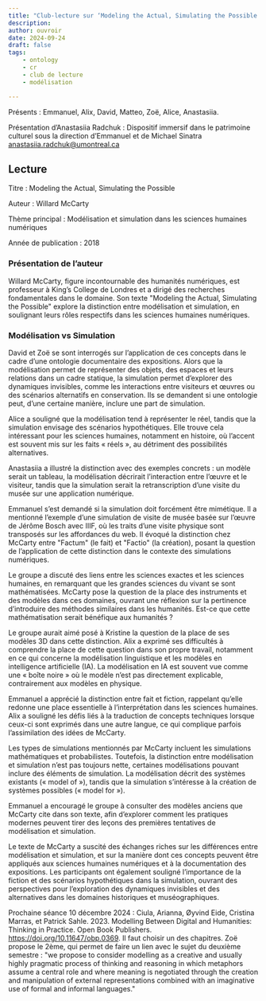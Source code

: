 ```yaml
---
title: "Club-lecture sur ‘Modeling the Actual, Simulating the Possible’ de Willard McCarthy"
description: 
author: ouvroir
date: 2024-09-24
draft: false
tags:
    - ontology
    - cr
    - club de lecture
    - modélisation

---
```


Présents : Emmanuel, Alix, David, Matteo, Zoë, Alice, Anastasiia. 

Présentation d’Anastasiia Radchuk : Dispositif immersif dans le patrimoine culturel sous la direction d’Emmanuel et de Michael Sinatra
anastasiia.radchuk@umontreal.ca

## Lecture 

Titre : Modeling the Actual, Simulating the Possible

Auteur : Willard McCarty  

Thème principal : Modélisation et simulation dans les sciences humaines numériques  

Année de publication : 2018

### Présentation de l’auteur
Willard McCarty, figure incontournable des humanités numériques, est professeur à King’s College de Londres et a dirigé des recherches fondamentales dans le domaine. Son texte "Modeling the Actual, Simulating the Possible" explore la distinction entre modélisation et simulation, en soulignant leurs rôles respectifs dans les sciences humaines numériques.

###  Modélisation vs Simulation 
David et Zoë se sont interrogés sur l’application de ces concepts dans le cadre d’une ontologie documentaire des expositions. Alors que la modélisation permet de représenter des objets, des espaces et leurs relations dans un cadre statique, la simulation permet d’explorer des dynamiques invisibles, comme les interactions entre visiteurs et œuvres ou des scénarios alternatifs en conservation. Ils se demandent si une ontologie peut, d’une certaine manière, inclure une part de simulation.

Alice a souligné que la modélisation tend à représenter le réel, tandis que la simulation envisage des scénarios hypothétiques. Elle trouve cela intéressant pour les sciences humaines, notamment en histoire, où l’accent est souvent mis sur les faits « réels », au détriment des possibilités alternatives.

Anastasiia a illustré la distinction avec des exemples concrets : un modèle serait un tableau, la modélisation décrirait l’interaction entre l’œuvre et le visiteur, tandis que la simulation serait la retranscription d’une visite du musée sur une application numérique.

Emmanuel s’est demandé si la simulation doit forcément être mimétique. Il a mentionné l’exemple d’une simulation de visite de musée basée sur l’œuvre de Jérôme Bosch avec IIIF, où les traits d’une visite physique sont transposés sur les affordances du web. Il évoqué la distinction chez McCarty entre "Factum" (le fait) et "Factio" (la création), posant la question de l’application de cette distinction dans le contexte des simulations numériques.

Le groupe a discuté des liens entre les sciences exactes et les sciences humaines, en remarquant que les grandes sciences du vivant se sont mathématisées. McCarty pose la question de la place des instruments et des modèles dans ces domaines, ouvrant une réflexion sur la pertinence d’introduire des méthodes similaires dans les humanités. Est-ce que cette mathématisation serait bénéfique aux humanités ?

Le groupe aurait aimé posé à Kristine la question de la place de ses modèles 3D dans cette distinction. Alix a exprimé ses difficultés à comprendre la place de cette question dans son propre travail, notamment en ce qui concerne la modélisation linguistique et les modèles en intelligence artificielle (IA). La modélisation en IA est souvent vue comme une « boîte noire » où le modèle n’est pas directement explicable, contrairement aux modèles en physique.

Emmanuel a apprécié la distinction entre fait et fiction, rappelant qu’elle redonne une place essentielle à l’interprétation dans les sciences humaines. Alix a souligné les défis liés à la traduction de concepts techniques lorsque ceux-ci sont exprimés dans une autre langue, ce qui complique parfois l’assimilation des idées de McCarty.

Les types de simulations mentionnés par McCarty incluent les simulations mathématiques et probabilistes. Toutefois, la distinction entre modélisation et simulation n’est pas toujours nette, certaines modélisations pouvant inclure des éléments de simulation. La modélisation décrit des systèmes existants (« model of »), tandis que la simulation s’intéresse à la création de systèmes possibles (« model for »).

Emmanuel a encouragé le groupe à consulter des modèles anciens que McCarty cite dans son texte, afin d’explorer comment les pratiques modernes peuvent tirer des leçons des premières tentatives de modélisation et simulation.

Le texte de McCarty a suscité des échanges riches sur les différences entre modélisation et simulation, et sur la manière dont ces concepts peuvent être appliqués aux sciences humaines numériques et à la documentation des expositions. Les participants ont également souligné l’importance de la fiction et des scénarios hypothétiques dans la simulation, ouvrant des perspectives pour l’exploration des dynamiques invisibles et des alternatives dans les domaines historiques et muséographiques.

Prochaine séance 10 décembre 2024 : 
Ciula, Arianna, Øyvind Eide, Cristina Marras, et Patrick Sahle. 2023. Modelling Between Digital and Humanities: Thinking in Practice. Open Book Publishers. https://doi.org/10.11647/obp.0369.
Il faut choisir un des chapitres. Zoë propose le 2ème, qui permet de faire un lien avec le sujet du deuxième semestre : "we propose to consider modelling as a creative and usually highly pragmatic process of thinking and reasoning in which metaphors assume a central role and where meaning is negotiated through the creation and manipulation of external representations combined with an imaginative use of formal and informal languages."